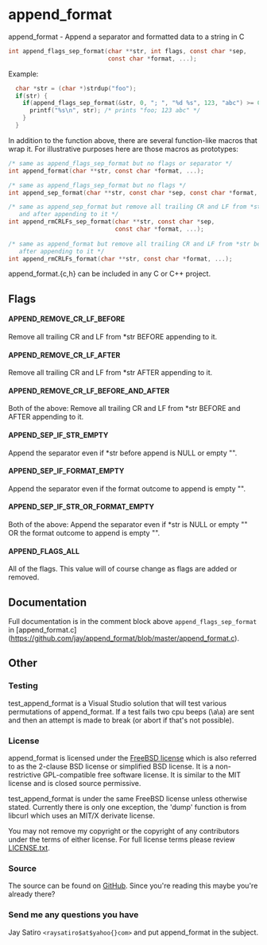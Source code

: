 append_format
=============

append_format - Append a separator and formatted data to a string in C

```c
int append_flags_sep_format(char **str, int flags, const char *sep,
                            const char *format, ...);
```

Example:
```c
  char *str = (char *)strdup("foo");
  if(str) {
    if(append_flags_sep_format(&str, 0, "; ", "%d %s", 123, "abc") >= 0) {
      printf("%s\n", str); /* prints "foo; 123 abc" */
    }
  }
```

In addition to the function above, there are several function-like macros that
wrap it. For illustrative purposes here are those macros as prototypes:

```c
/* same as append_flags_sep_format but no flags or separator */
int append_format(char **str, const char *format, ...);

/* same as append_flags_sep_format but no flags */
int append_sep_format(char **str, const char *sep, const char *format, ...);

/* same as append_sep_format but remove all trailing CR and LF from *str before
   and after appending to it */
int append_rmCRLFs_sep_format(char **str, const char *sep,
                              const char *format, ...);
                              
/* same as append_format but remove all trailing CR and LF from *str before and
   after appending to it */
int append_rmCRLFs_format(char **str, const char *format, ...);
```

append_format.{c,h} can be included in any C or C++ project.


Flags
-----

#### APPEND_REMOVE_CR_LF_BEFORE
Remove all trailing CR and LF from *str BEFORE appending to it.

#### APPEND_REMOVE_CR_LF_AFTER
Remove all trailing CR and LF from *str AFTER appending to it.

#### APPEND_REMOVE_CR_LF_BEFORE_AND_AFTER
Both of the above: Remove all trailing CR and LF from *str BEFORE and AFTER
appending to it.

#### APPEND_SEP_IF_STR_EMPTY
Append the separator even if *str before append is NULL or empty "".

#### APPEND_SEP_IF_FORMAT_EMPTY
Append the separator even if the format outcome to append is empty "".

#### APPEND_SEP_IF_STR_OR_FORMAT_EMPTY
Both of the above: Append the separator even if *str is NULL or empty "" OR the
format outcome to append is empty "".

#### APPEND_FLAGS_ALL
All of the flags. This value will of course change as flags are added or
removed.


Documentation
-------------

Full documentation is in the comment block above `append_flags_sep_format` in
[append_format.c]
  (https://github.com/jay/append_format/blob/master/append_format.c).


Other
-----

### Testing

test_append_format is a Visual Studio solution that will test various
permutations of append_format. If a test fails two cpu beeps (\a\a) are sent
and then an attempt is made to break (or abort if that's not possible).

### License

append_format is licensed under the
[FreeBSD license](http://en.wikipedia.org/wiki/BSD_licenses#2-clause)
which is also referred to as the 2-clause BSD license or simplified BSD
license. It is a non-restrictive GPL-compatible free software license. It is
similar to the MIT license and is closed source permissive.

test_append_format is under the same FreeBSD license unless otherwise stated.
Currently there is only one exception, the 'dump' function is from libcurl
which uses an MIT/X derivate license.

You may not remove my copyright or the copyright of any contributors under the
terms of either license. For full license terms please review
[LICENSE.txt](https://github.com/jay/append_format/blob/master/LICENSE.txt).

### Source

The source can be found on [GitHub](https://github.com/jay/append_format).
Since you're reading this maybe you're already there?

### Send me any questions you have

Jay Satiro `<raysatiro$at$yahoo{}com>` and put append_format in the subject.
